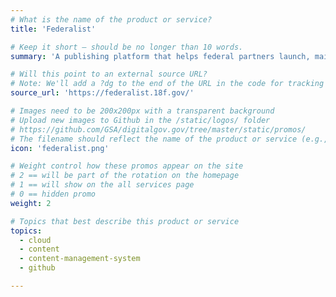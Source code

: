 ```yaml
---
# What is the name of the product or service?
title: 'Federalist'

# Keep it short — should be no longer than 10 words.
summary: 'A publishing platform that helps federal partners launch, maintain and manage Government websites.'

# Will this point to an external source URL?
# Note: We'll add a ?dg to the end of the URL in the code for tracking purposes
source_url: 'https://federalist.18f.gov/'

# Images need to be 200x200px with a transparent background
# Upload new images to Github in the /static/logos/ folder
# https://github.com/GSA/digitalgov.gov/tree/master/static/promos/
# The filename should reflect the name of the product or service (e.g., challenge-gov.png)
icon: 'federalist.png'

# Weight control how these promos appear on the site
# 2 == will be part of the rotation on the homepage
# 1 == will show on the all services page
# 0 == hidden promo
weight: 2

# Topics that best describe this product or service
topics:
  - cloud
  - content
  - content-management-system
  - github

---
```

